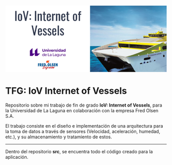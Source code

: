 ![](./img/logo.png)

# TFG: IoV Internet of Vessels

Repositorio sobre mi trabajo de fin de grado **IoV: Internet of Vessels**, para la Universidad de La Laguna en colaboración con la empresa Fred Olsen S.A.

El trabajo consiste en el diseño e implementación de una arquitectura para la toma de datos a través de sensores (Velocidad, aceleración, humedad, etc.), y su almacenamiento y tratamiento de estos.

---

Dentro del repositorio **src**, se encuentra todo el código creado para la aplicación.
